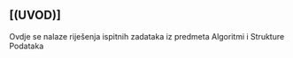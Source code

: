 ## [**(UVOD)**]

Ovdje se nalaze riješenja ispitnih zadataka iz predmeta Algoritmi i Strukture Podataka
